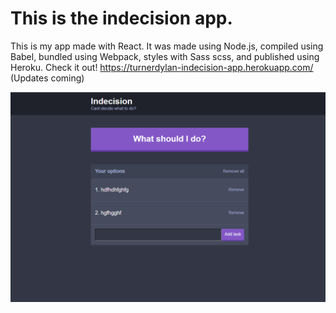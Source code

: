 # This is the indecision app.

This is my app made with React. It was made using Node.js, compiled using Babel, bundled using Webpack, styles with Sass scss, and published using Heroku. Check it out!
https://turnerdylan-indecision-app.herokuapp.com/ (Updates coming)

![image](/public/images/screencap.png)
